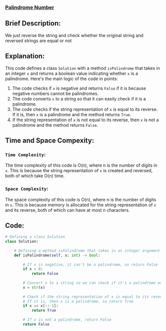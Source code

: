 ### [Palindrome Number](https://leetcode.com/problems/palindrome-number/description/)

## Brief Description:
We just reverse the string and check whether the original string and reversed strings are equal or not

## Explanation:
This code defines a class `Solution` with a method `isPalindrome` that takes in an integer `x` and returns a boolean value indicating whether `x` is a palindrome. Here's the main logic of the code in points:
1. The code checks if `x` is negative and returns `False` if it is because negative numbers cannot be palindromes.
2. The code converts `x` to a string so that it can easily check if it is a palindrome.
3. The code checks if the string representation of `x` is equal to its reverse. If it is, then `x` is a palindrome and the method returns `True`.
4. If the string representation of `x` is not equal to its reverse, then `x` is not a palindrome and the method returns `False`.

## Time and Space Compexity:
### `Time Complexity`:
The time complexity of this code is O(n), where n is the number of digits in `x`. This is because the string representation of `x` is created and reversed, both of which take O(n) time.

### `Space Complexity`:
The space complexity of this code is O(n), where n is the number of digits in `x`. This is because memory is allocated for the string representation of `x` and its reverse, both of which can have at most n characters.

## Code:
```python
# Defining a class Solution
class Solution:
    
    # Defining a method isPalindrome that takes in an integer argument and returns a boolean value
    def isPalindrome(self, x: int) -> bool:
        
        # If x is negative, it can't be a palindrome, so return False
        if x < 0:
            return False
        
        # Convert x to a string so we can check if it's a palindrome easily
        x = str(x)
        
        # Check if the string representation of x is equal to its reverse
        # If it is, then x is a palindrome, so return True
        if x == x[::-1]:
            return True
        
        # If x is not a palindrome, return False
        return False

```
